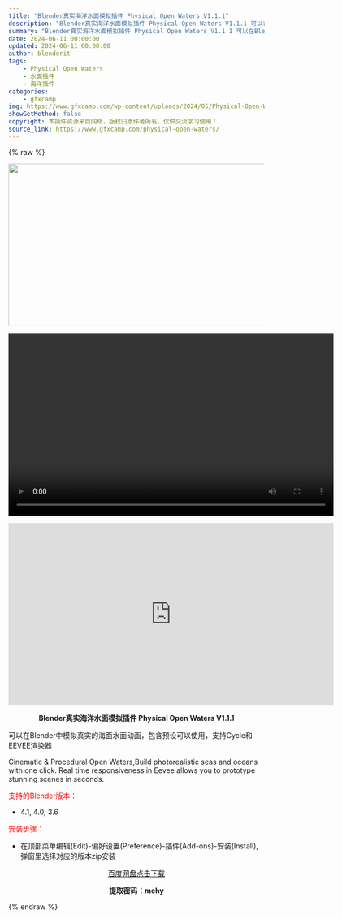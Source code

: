 ```yaml
---
title: "Blender真实海洋水面模拟插件 Physical Open Waters V1.1.1"
description: "Blender真实海洋水面模拟插件 Physical Open Waters V1.1.1 可以在Blender中模拟真实的海面水面动画，包含预设可以使用，支持Cycle和EEVEE渲染器 Cinem..."
summary: "Blender真实海洋水面模拟插件 Physical Open Waters V1.1.1 可以在Blender中模拟真实的海面水面动画，包含预设可以使用，支持Cycle和EEVEE渲染器 Cinem..."
date: 2024-06-11 00:00:00
updated: 2024-06-11 00:00:00
author: blenderit
tags: 
    - Physical Open Waters
    - 水面插件
    - 海洋插件
categories:
    - gfxcamp
img: https://www.gfxcamp.com/wp-content/uploads/2024/05/Physical-Open-Waters.jpg
showGetMethod: false
copyright: 本插件资源来自网络，版权归原作者所有，仅供交流学习使用！
source_link: https://www.gfxcamp.com/physical-open-waters/
---
```


{% raw %}
<div><p><img decoding="async" class="aligncenter size-full wp-image-121487" src="https://www.gfxcamp.com/wp-content/uploads/2024/05/Physical-Open-Waters.jpg" data-src="https://www.gfxcamp.com/wp-content/uploads/2024/05/Physical-Open-Waters.jpg" alt="" width="640" height="320" data-srcset="https://www.gfxcamp.com/wp-content/uploads/2024/05/Physical-Open-Waters.jpg 640w, https://www.gfxcamp.com/wp-content/uploads/2024/05/Physical-Open-Waters-150x75.jpg 150w" data-sizes="(max-width: 640px) 100vw, 640px"><br>
</p><center><div style="width: 640px;" class="wp-video"><!--[if lt IE 9]><script>document.createElement('video');</script><![endif]-->
<video class="wp-video-shortcode" id="video-121486-1" width="640" height="360" preload="true" controls="controls"><source type="video/mp4" src="http://cloud.video.taobao.com/play/u/null/p/1/e/6/t/1/463590313319.mp4?_=1"></source><a href="http://cloud.video.taobao.com/play/u/null/p/1/e/6/t/1/463590313319.mp4">http://cloud.video.taobao.com/play/u/null/p/1/e/6/t/1/463590313319.mp4</a></video></div></center><p style="text-align: center;"><iframe loading="lazy" src="https://player.youku.com/embed/XNjM5ODcwNjU4NA==" width="640" height="360" frameborder="0" allowfullscreen="allowfullscreen" data-mce-fragment="1"></iframe></p><p style="text-align: center;"><strong>Blender真实海洋水面模拟插件 Physical Open Waters V1.1.1</strong></p><p>可以在Blender中模拟真实的海面水面动画，包含预设可以使用，支持Cycle和EEVEE渲染器</p><p>Cinematic &amp; Procedural Open Waters,Build photorealistic seas and oceans with one click. Real time responsiveness in Eevee allows you to prototype stunning scenes in seconds.</p><p style="text-align: left;"><span style="color: #ff0000;">支持的Blender版本：</span></p><ul>
<li style="text-align: left;">4.1, 4.0, 3.6</li>
</ul><p><span style="color: #ff0000;">安装步骤：</span></p><ul>
<li>在顶部菜单编辑(Edit)-偏好设置(Preference)-插件(Add-ons)-安装(Install),弹窗里选择对应的版本zip安装</li>
</ul><p style="text-align: center;"><a class="maxbutton-3 maxbutton maxbutton-baidu" target="_blank" rel="noopener" href="https://pan.baidu.com/s/1czmglh8HAmRejB53USDbNQ?pwd=mehy"><span class="mb-text">百度网盘点击下载</span></a></p><p style="text-align: center;"><strong>提取密码：mehy</strong></p></div>
<div style="display: none">gfxcamp</div>
{% endraw %}